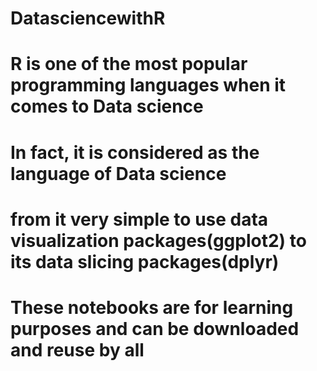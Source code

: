 # DatasciencewithR
# R is one of the most popular programming languages when it comes to Data science
# In fact, it is considered as the language of Data science
# from it very simple to use data visualization packages(ggplot2) to its data slicing packages(dplyr)
# These notebooks are for learning purposes and can be downloaded and reuse by all
